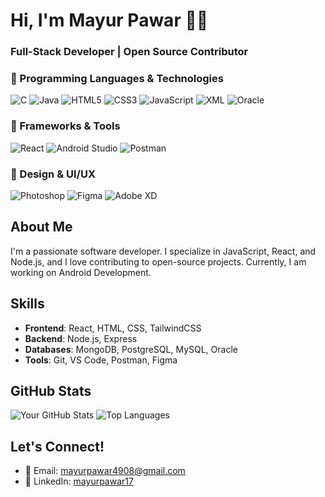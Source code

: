 # Hi, I'm Mayur Pawar 👋🏻
### Full-Stack Developer | Open Source Contributor

### 🚀 Programming Languages & Technologies

![C](https://img.shields.io/badge/C-%2300599C.svg?style=for-the-badge&logo=c&logoColor=white)
![Java](https://img.shields.io/badge/Java-%23ED8B00.svg?style=for-the-badge&logo=java&logoColor=white)
![HTML5](https://img.shields.io/badge/HTML5-%23E34F26.svg?style=for-the-badge&logo=html5&logoColor=white)
![CSS3](https://img.shields.io/badge/CSS3-%231572B6.svg?style=for-the-badge&logo=css3&logoColor=white)
![JavaScript](https://img.shields.io/badge/JavaScript-%23F7DF1E.svg?style=for-the-badge&logo=javascript&logoColor=black)
![XML](https://img.shields.io/badge/XML-%23FF6600.svg?style=for-the-badge&logo=xml&logoColor=white)
![Oracle](https://img.shields.io/badge/Oracle-%23F80000.svg?style=for-the-badge&logo=oracle&logoColor=white)

### 📱 Frameworks & Tools

![React](https://img.shields.io/badge/React-%2361DAFB.svg?style=for-the-badge&logo=react&logoColor=black)
![Android Studio](https://img.shields.io/badge/Android%20Studio-%233DDC84.svg?style=for-the-badge&logo=android-studio&logoColor=white)
![Postman](https://img.shields.io/badge/Postman-%23FF6C37.svg?style=for-the-badge&logo=postman&logoColor=white)

### 🎨 Design & UI/UX

![Photoshop](https://img.shields.io/badge/Adobe%20Photoshop-%2300C4FF.svg?style=for-the-badge&logo=adobe-photoshop&logoColor=white)
![Figma](https://img.shields.io/badge/Figma-%23F24E1E.svg?style=for-the-badge&logo=figma&logoColor=white)
![Adobe XD](https://img.shields.io/badge/Adobe%20XD-%23FF61F6.svg?style=for-the-badge&logo=adobe-xd&logoColor=white)


## About Me
I'm a passionate software developer. I specialize in JavaScript, React, and Node.js, and I love contributing to open-source projects. Currently, I am working on Android Development.

<!--🔭 **Currently Working On**: A SaaS platform for project management. 
🌱 **Learning**: Java Full Stack Development.  
💬 **Ask Me About**: Web development, APIs, and open-source contributions.  
⚡ **Fun Fact**: I once automated my entire morning routine with Python!--> 

## Skills
- **Frontend**: React, HTML, CSS, TailwindCSS
- **Backend**: Node.js, Express
- **Databases**: MongoDB, PostgreSQL, MySQL, Oracle
- **Tools**: Git, VS Code, Postman, Figma
  <!-- **DevOps**: Docker, Kubernetes, AWS, GitHub Actions -->
<!--
## Projects
| Project | Description | Technologies |
|---------|-------------|--------------|
| [Taskify](https://github.com/yourusername/taskify) | A task management app with real-time collaboration. | React, Node.js, MongoDB |
| [Blogify](https://github.com/yourusername/blogify) | A blogging platform with Markdown support. | Next.js, Firebase |
| [DevConnect](https://github.com/yourusername/devconnect) | A social network for developers. | React, GraphQL, PostgreSQL |  -->

## GitHub Stats
![Your GitHub Stats](https://github-readme-stats.vercel.app/api?username=yourusername&show_icons=true&theme=radical)
![Top Languages](https://github-readme-stats.vercel.app/api/top-langs/?username=yourusername&layout=compact&theme=radical)

## Let's Connect!
- 📧 Email: mayurpawar4908@gmail.com
- 💼 LinkedIn: [mayurpawar17](https://linkedin.com/in/mayurpawar17)
<!-- 🌐 Portfolio: [yourportfolio.com](https://yourportfolio.com) -->
